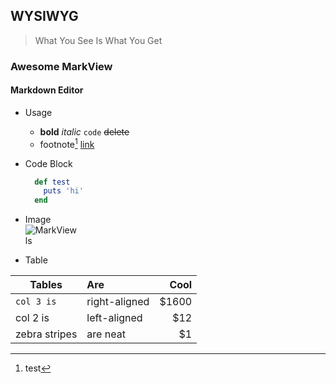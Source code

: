 ## WYSIWYG
> What You See Is What You Get  

### Awesome MarkView
#### Markdown Editor
* Usage
  - **bold**  *italic*  `code`  ~~delete~~  
  - footnote[^1]  [link](http://google.com 'tooltip') 
  
  [^1]: test

* Code Block
  ```ruby  
    def test
      puts 'hi'
    end
  ```

* Image  
  ![MarkView](http://shaneweng.com/assets/images/icon.png)  
ls
* Table

|   Tables      | Are             | Cool   |
| ------------- | :-------------  | -----: |
| `col 3 is`    | right-aligned   | $1600  |
| col 2 is      | left-aligned    | $12    |
| zebra stripes | are neat        | $1     |